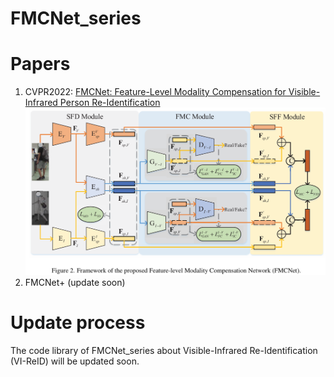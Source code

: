 # FMCNet_series

# Papers
1. CVPR2022: [FMCNet: Feature-Level Modality Compensation for Visible-Infrared Person Re-Identification](https://ieeexplore.ieee.org/document/9880449)
![1](./doc/FMCNet.png)
2. FMCNet+ (update soon)

# Update process
The code library of FMCNet_series about Visible-Infrared Re-Identification (VI-ReID) will be updated soon.   

# 